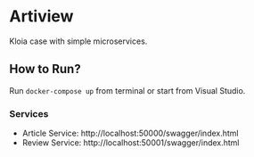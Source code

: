 # Artiview
Kloia case with simple microservices.

## How to Run?
Run `docker-compose up` from terminal or start from Visual Studio.

### Services
- Article Service: http://localhost:50000/swagger/index.html
- Review Service: http://localhost:50001/swagger/index.html
